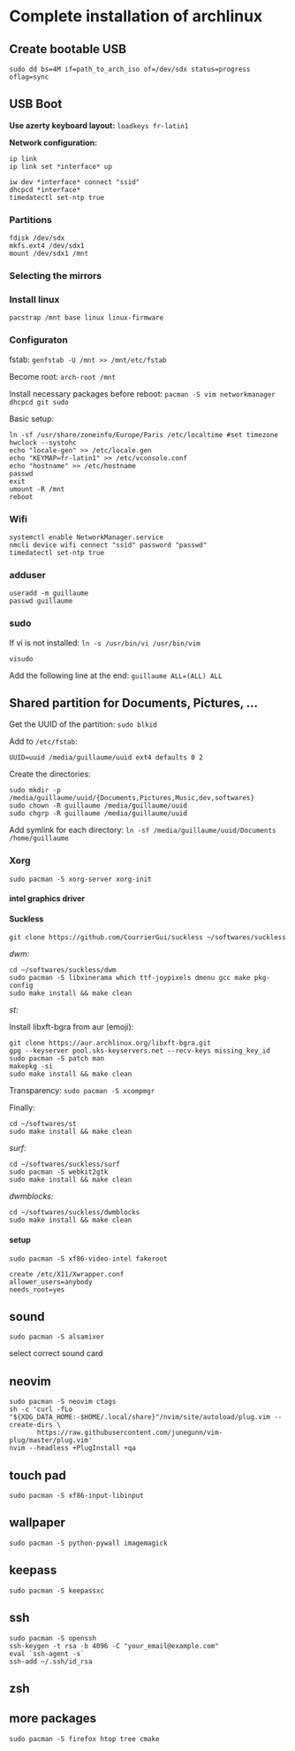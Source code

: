 # Complete installation of archlinux

## Create bootable USB

`sudo dd bs=4M if=path_to_arch_iso of=/dev/sdx status=progress oflag=sync`

## USB Boot

**Use azerty keyboard layout:** `loadkeys fr-latin1`

**Network configuration:**
```
ip link
ip link set *interface* up
```

```
iw dev *interface* connect "ssid"
dhcpcd *interface*
timedatectl set-ntp true
```

### Partitions

```
fdisk /dev/sdx
mkfs.ext4 /dev/sdx1
mount /dev/sdx1 /mnt
```

### Selecting the mirrors

### Install linux

```
pacstrap /mnt base linux linux-firmware
```

### Configuraton

fstab: `genfstab -U /mnt >> /mnt/etc/fstab`

Become root: `arch-root /mnt`

Install necessary packages before reboot: `pacman -S vim networkmanager dhcpcd git sudo`

Basic setup:

```
ln -sf /usr/share/zoneinfo/Europe/Paris /etc/localtime #set timezone
hwclock --systohc
echo "locale-gen" >> /etc/locale.gen
echo "KEYMAP=fr-latin1" >> /etc/vconsole.conf
echo "hostname" >> /etc/hostname
passwd
exit
umount -R /mnt
reboot
```

### Wifi

```
systemctl enable NetworkManager.service
nmcli device wifi connect "ssid" password "passwd"
timedatectl set-ntp true
```

### adduser
```
useradd -m guillaume
passwd guillaume
```

### sudo
If vi is not installed: `ln -s /usr/bin/vi /usr/bin/vim`

```
visudo
```
Add the following line at the end: `guillaume ALL=(ALL) ALL`

## Shared partition for Documents, Pictures, ...

Get the UUID of the partition: `sudo blkid`

Add to `/etc/fstab`: 

```
UUID=uuid /media/guillaume/uuid ext4 defaults 0 2
```

Create the directories:
```
sudo mkdir -p /media/guillaume/uuid/{Documents,Pictures,Music,dev,softwares}
sudo chown -R guillaume /media/guillaume/uuid
sudo chgrp -R guillaume /media/guillaume/uuid
```

Add symlink for each directory:
`ln -sf /media/guillaume/uuid/Documents /home/guillaume`

### Xorg
```
sudo pacman -S xorg-server xorg-init
```

#### intel graphics driver

#### Suckless
`git clone https://github.com/CourrierGui/suckless ~/softwares/suckless`

*dwm:*
```
cd ~/softwares/suckless/dwm
sudo pacman -S libxinerama which ttf-joypixels dmenu gcc make pkg-config
sudo make install && make clean
```

*st:*

Install libxft-bgra from aur (emoji):
```
git clone https://aur.archlinux.org/libxft-bgra.git
gpg --keyserver pool.sks-keyservers.net --recv-keys missing_key_id
sudo pacman -S patch man
makepkg -si
sudo make install && make clean
```

Transparency: `sudo pacman -S xcompmgr`

Finally:
```
cd ~/softwares/st
sudo make install && make clean
```

*surf:*
```
cd ~/softwares/suckless/surf
sudo pacman -S webkit2gtk
sudo make install && make clean
```

*dwmblocks:*
```
cd ~/softwares/suckless/dwmblocks
sudo make install && make clean
```

#### setup
```
sudo pacman -S xf86-video-intel fakeroot
```

```
create /etc/X11/Xwrapper.conf
allower_users=anybody
needs_root=yes
```

## sound
```
sudo pacman -S alsamixer
```

select correct sound card

## neovim
```
sudo pacman -S neovim ctags
sh -c 'curl -fLo "${XDG_DATA_HOME:-$HOME/.local/share}"/nvim/site/autoload/plug.vim --create-dirs \
       https://raw.githubusercontent.com/junegunn/vim-plug/master/plug.vim'
nvim --headless +PlugInstall +qa
```

## touch pad
```
sudo pacman -S xf86-input-libinput
```

## wallpaper
```
sudo pacman -S python-pywall imagemagick
```

## keepass
```
sudo pacman -S keepassxc
```

## ssh
```
sudo pacman -S openssh
ssh-keygen -t rsa -b 4096 -C "your_email@example.com"
eval `ssh-agent -s`
ssh-add ~/.ssh/id_rsa
```

## zsh

## more packages
```
sudo pacman -S firefox htop tree cmake
```
